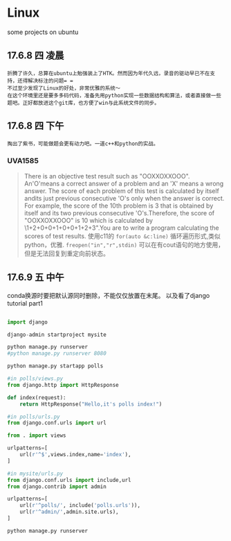 # Linux

some projects on ubuntu

## 17.6.8 四 凌晨

    折腾了许久，总算在ubuntu上勉强装上了HTK。然而因为年代久远，录音的驱动早已不在支持，还得解决标注的问题= =
    不过至少发现了Linux的好处，非常优雅的系统～
    在这个环境里还是要多多码代码，准备先用python实现一些数据结构和算法，或者直接做一些题吧。正好都放进这个git库，也方便了win与此系统文件的同步。

## 17.6.8 四 下午

    掏出了紫书，可能做题会更有动力吧。一道c++和python的实战。

### UVA1585

  >There is an objective test result such as "OOXXOXXOOO". An'O'means a correct answer of a problem and an 'X' means a wrong answer. The score of each problem of this test is calculated by itself andits just previous consecutive 'O's only when the answer is correct. For example, the score of the 10th problem is 3 that is obtained by itself and its two previous consecutive 'O's.Therefore, the score of "OOXXOXXOOO" is 10 which is calculated by \1+2+0+0+1+0+0+1+2+3".You are to write a program calculating the scores of test results.
  使用c11的 `for(auto &c:line)` 循环遍历形式,类似python，优雅.
   `freopen("in","r",stdin)`   可以在有cout语句的地方使用，但是无法回复到重定向前状态。

## 17.6.9 五 中午

  conda换源时要把默认源同时删除，不能仅仅放置在末尾。
  以及看了django tutorial part1

```python

import django

django-admin startproject mysite

python manage.py runserver
#python manage.py runserver 8080

python manage.py startapp polls

#in polls/views.py
from django.http import HttpResponse

def index(request):
    return HttpResponse("Hello,it's polls index!")

#in polls/urls.py
from django.conf.urls import url

from . import views

urlpatterns=[
    url(r'^$',views.index,name='index'),
]

#in mysite/urls.py
from django.conf.urls import include,url
from django.contrib import admin

urlpatterns=[
    url(r'^polls/', include('polls.urls')),
    url(r'^admin/',admin.site.urls),
]

python manage.py runserver

```
